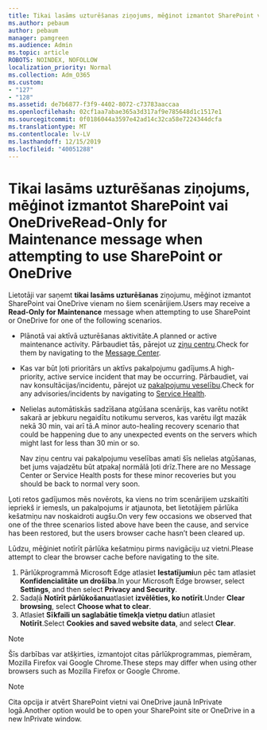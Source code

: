 ```yaml
---
title: Tikai lasāms uzturēšanas ziņojums, mēģinot izmantot SharePoint vai OneDrive
ms.author: pebaum
author: pebaum
manager: pamgreen
ms.audience: Admin
ms.topic: article
ROBOTS: NOINDEX, NOFOLLOW
localization_priority: Normal
ms.collection: Adm_O365
ms.custom:
- "127"
- "128"
ms.assetid: de7b6877-f3f9-4402-8072-c73783aaccaa
ms.openlocfilehash: 02cf1aa7abae365a3d317af9e785648d1c1517e1
ms.sourcegitcommit: 0f0186044a3597e42ad14c32ca58e7224344dcfa
ms.translationtype: MT
ms.contentlocale: lv-LV
ms.lasthandoff: 12/15/2019
ms.locfileid: "40051288"
---
```

# <a name="read-only-for-maintenance-message-when-attempting-to-use-sharepoint-or-onedrive"></a><span data-ttu-id="6a729-102">Tikai lasāms uzturēšanas ziņojums, mēģinot izmantot SharePoint vai OneDrive</span><span class="sxs-lookup"><span data-stu-id="6a729-102">Read-Only for Maintenance message when attempting to use SharePoint or OneDrive</span></span>

<span data-ttu-id="6a729-103">Lietotāji var saņemt **tikai lasāms uzturēšanas** ziņojumu, mēģinot izmantot SharePoint vai OneDrive vienam no šiem scenārijiem.</span><span class="sxs-lookup"><span data-stu-id="6a729-103">Users may receive a **Read-Only for Maintenance** message when attempting to use SharePoint or OneDrive for one of the following scenarios.</span></span> 

-   <span data-ttu-id="6a729-104">Plānotā vai aktīvā uzturēšanas aktivitāte.</span><span class="sxs-lookup"><span data-stu-id="6a729-104">A planned or active maintenance activity.</span></span>  <span data-ttu-id="6a729-105">Pārbaudiet tās, pārejot uz [ziņu centru](https://portal.office.com/adminportal/home#/messagecenter).</span><span class="sxs-lookup"><span data-stu-id="6a729-105">Check for them by navigating to the [Message Center](https://portal.office.com/adminportal/home#/messagecenter).</span></span>
-   <span data-ttu-id="6a729-106">Kas var būt ļoti prioritārs un aktīvs pakalpojumu gadījums.</span><span class="sxs-lookup"><span data-stu-id="6a729-106">A high-priority, active service incident that may be occurring.</span></span> <span data-ttu-id="6a729-107">Pārbaudiet, vai nav konsultācijas/incidentu, pārejot uz [pakalpojumu veselību](https://portal.office.com/adminportal/home#/servicehealth).</span><span class="sxs-lookup"><span data-stu-id="6a729-107">Check for any advisories/incidents by navigating to [Service Health](https://portal.office.com/adminportal/home#/servicehealth).</span></span>
-   <span data-ttu-id="6a729-108">Nelielas automātiskās sadzīšana atgūšana scenārijs, kas varētu notikt sakarā ar jebkuru negaidītu notikumu serveros, kas varētu ilgt mazāk nekā 30 min, vai arī tā.</span><span class="sxs-lookup"><span data-stu-id="6a729-108">A minor auto-healing recovery scenario that could be happening due to any unexpected events on the servers which might last for less than 30 min or so.</span></span> 
    
    <span data-ttu-id="6a729-109">Nav ziņu centru vai pakalpojumu veselības amati šīs nelielas atgūšanas, bet jums vajadzētu būt atpakaļ normālā ļoti drīz.</span><span class="sxs-lookup"><span data-stu-id="6a729-109">There are no Message Center or Service Health posts for these minor recoveries but you should be back to normal very soon.</span></span>

<span data-ttu-id="6a729-110">Ļoti retos gadījumos mēs novērots, ka viens no trim scenārijiem uzskaitīti iepriekš ir iemesls, un pakalpojums ir atjaunota, bet lietotājiem pārlūka kešatmiņu nav noskaidroti augšu.</span><span class="sxs-lookup"><span data-stu-id="6a729-110">On very few occasions we observed that one of the three scenarios listed above have been the cause, and service has been restored, but the users browser cache hasn’t been cleared up.</span></span>

<span data-ttu-id="6a729-111">Lūdzu, mēģiniet notīrīt pārlūka kešatmiņu pirms navigāciju uz vietni.</span><span class="sxs-lookup"><span data-stu-id="6a729-111">Please attempt to clear the browser cache before navigating to the site.</span></span>

1. <span data-ttu-id="6a729-112">Pārlūkprogrammā Microsoft Edge atlasiet **Iestatījumi**un pēc tam atlasiet **Konfidencialitāte un drošība**.</span><span class="sxs-lookup"><span data-stu-id="6a729-112">In your Microsoft Edge browser, select **Settings**, and then select **Privacy and Security**.</span></span>
2. <span data-ttu-id="6a729-113">Sadaļā **Notīrīt pārlūkošanu**atlasiet **izvēlēties, ko notīrīt**.</span><span class="sxs-lookup"><span data-stu-id="6a729-113">Under **Clear browsing**, select **Choose what to clear**.</span></span>
3. <span data-ttu-id="6a729-114">Atlasiet **Sīkfaili un saglabātie tīmekļa vietņu dati**un atlasiet **Notīrīt**.</span><span class="sxs-lookup"><span data-stu-id="6a729-114">Select **Cookies and saved website data**, and select **Clear**.</span></span>

>[!Note] 
> <span data-ttu-id="6a729-115">Šīs darbības var atšķirties, izmantojot citas pārlūkprogrammas, piemēram, Mozilla Firefox vai Google Chrome.</span><span class="sxs-lookup"><span data-stu-id="6a729-115">These steps may differ when using other browsers such as Mozilla Firefox or Google Chrome.</span></span>

>[!Note] 
> <span data-ttu-id="6a729-116">Cita opcija ir atvērt SharePoint vietni vai OneDrive jaunā InPrivate logā.</span><span class="sxs-lookup"><span data-stu-id="6a729-116">Another option would be to open your SharePoint site or OneDrive in a new InPrivate window.</span></span>